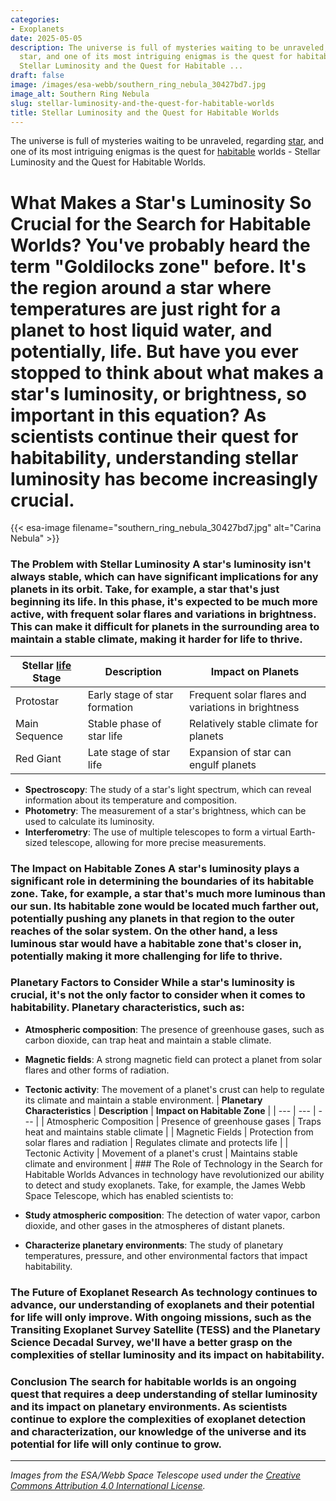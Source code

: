 ```yaml
---
categories:
- Exoplanets
date: 2025-05-05
description: The universe is full of mysteries waiting to be unraveled, regarding
  star, and one of its most intriguing enigmas is the quest for habitable worlds -
  Stellar Luminosity and the Quest for Habitable ...
draft: false
image: /images/esa-webb/southern_ring_nebula_30427bd7.jpg
image_alt: Southern Ring Nebula
slug: stellar-luminosity-and-the-quest-for-habitable-worlds
title: Stellar Luminosity and the Quest for Habitable Worlds
---
```


The universe is full of mysteries waiting to be unraveled, regarding [star](/blog/discovering-new-worlds-nasas-quest-for-exoplanets-and-the-se), and one of its most intriguing enigmas is the quest for [habitable](/blog/stellar-wanderers-exploring-the-mysterious-world-of-exoplane) worlds - Stellar Luminosity and the Quest for Habitable Worlds.

# What Makes a Star's Luminosity So Crucial for the Search for Habitable Worlds? You've probably heard the term "Goldilocks zone" before. It's the region around a star where temperatures are just right for a planet to host liquid water, and potentially, life. But have you ever stopped to think about what makes a star's luminosity, or brightness, so important in this equation? As scientists continue their quest for habitability, understanding stellar luminosity has become increasingly crucial.
{{< esa-image filename="southern_ring_nebula_30427bd7.jpg" alt="Carina Nebula" >}}



 ### The Problem with Stellar Luminosity A star's luminosity isn't always stable, which can have significant implications for any planets in its orbit. Take, for example, a star that's just beginning its life. In this phase, it's expected to be much more active, with frequent solar flares and variations in brightness. This can make it difficult for planets in the surrounding area to maintain a stable climate, making it harder for life to thrive.

 | **Stellar [life](/blog/the-elusive-habit-of-life-unpacking-the-mysteries-of-exoplan) Stage** | **Description** | **Impact on Planets** |
| --- | --- | --- |
| Protostar | Early stage of star formation | Frequent solar flares and variations in brightness |
| Main Sequence | Stable phase of star life | Relatively stable climate for planets |
| Red Giant | Late stage of star life | Expansion of star can engulf planets | ### How Scientists Measure Stellar Luminosity To determine a star's luminosity, scientists rely on various methods, including:

  -  **Spectroscopy**: The study of a star's light spectrum, which can reveal information about its temperature and composition.
 -  **Photometry**: The measurement of a star's brightness, which can be used to calculate its luminosity.
 -  **Interferometry**: The use of multiple telescopes to form a virtual Earth-sized telescope, allowing for more precise measurements.
  ### The Impact on Habitable Zones A star's luminosity plays a significant role in determining the boundaries of its habitable zone. Take, for example, a star that's much more luminous than our sun. Its habitable zone would be located much farther out, potentially pushing any planets in that region to the outer reaches of the solar system. On the other hand, a less luminous star would have a habitable zone that's closer in, potentially making it more challenging for life to thrive.

 ### Planetary Factors to Consider While a star's luminosity is crucial, it's not the only factor to consider when it comes to habitability. Planetary characteristics, such as:

  -  **Atmospheric composition**: The presence of greenhouse gases, such as carbon dioxide, can trap heat and maintain a stable climate.
 -  **Magnetic fields**: A strong magnetic field can protect a planet from solar flares and other forms of radiation.
 -  **Tectonic activity**: The movement of a planet's crust can help to regulate its climate and maintain a stable environment.
  | **Planetary Characteristics** | **Description** | **Impact on Habitable Zone** |
| --- | --- | --- |
| Atmospheric Composition | Presence of greenhouse gases | Traps heat and maintains stable climate |
| Magnetic Fields | Protection from solar flares and radiation | Regulates climate and protects life |
| Tectonic Activity | Movement of a planet's crust | Maintains stable climate and environment | ### The Role of Technology in the Search for Habitable Worlds Advances in technology have revolutionized our ability to detect and study exoplanets. Take, for example, the James Webb Space Telescope, which has enabled scientists to:

  -  **Study atmospheric composition**: The detection of water vapor, carbon dioxide, and other gases in the atmospheres of distant planets.
 -  **Characterize planetary environments**: The study of planetary temperatures, pressure, and other environmental factors that impact habitability.
  ### The Future of Exoplanet Research As technology continues to advance, our understanding of exoplanets and their potential for life will only improve. With ongoing missions, such as the Transiting Exoplanet Survey Satellite (TESS) and the Planetary Science Decadal Survey, we'll have a better grasp on the complexities of stellar luminosity and its impact on habitability.

 ### Conclusion The search for habitable worlds is an ongoing quest that requires a deep understanding of stellar luminosity and its impact on planetary environments. As scientists continue to explore the complexities of exoplanet detection and characterization, our knowledge of the universe and its potential for life will only continue to grow.

---

*Images from the ESA/Webb Space Telescope used under the [Creative Commons Attribution 4.0 International License](https://creativecommons.org/licenses/by/4.0).*